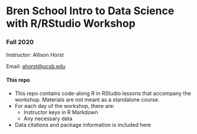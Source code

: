 # Bren School Intro to Data Science with R/RStudio Workshop

### Fall 2020

Instructor: Allison Horst

Email: ahorst@ucsb.edu


#### This repo 

- This repo contains code-along R in RStudio lessons that accompany the workshop. Materials are not meant as a standalone course. 
- For each day of the workshop, there are: 
    - Instructor keys in R Markdown
    - Any necessary data
- Data citations and package information is included here

